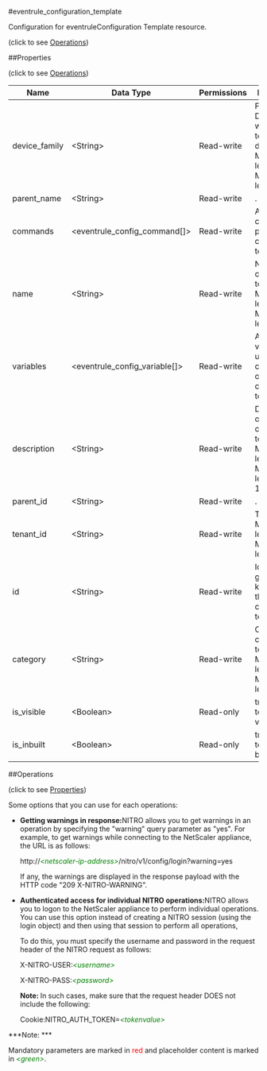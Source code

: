 #eventrule_configuration_template



Configuration for eventruleConfiguration Template resource.

<span>(click to see [Operations](#operations))</span>



##Properties 

<span>(click to see [Operations](#operations))</span>





<table><thead><tr><th>Name</th><th>Data Type</th><th>Permissions</th><th>Description</th></tr></thead><tbody><tr><td>device_family</td><td>&lt;String></td><td>Read-write</td><td>Family of Devices for which config template is defined..<br>Minimum length = 1<br>Maximum length = 64</td></tr><tr><td>parent_name</td><td>&lt;String></td><td>Read-write</td><td>.</td></tr><tr><td>commands</td><td>&lt;eventrule_config_command[]></td><td>Read-write</td><td>Array of commands part of the configuration template.</td></tr><tr><td>name</td><td>&lt;String></td><td>Read-write</td><td>Name of configuration template.<br>Minimum length = 1<br>Maximum length = 128</td></tr><tr><td>variables</td><td>&lt;eventrule_config_variable[]></td><td>Read-write</td><td>Array of variables used in commands of the configuration template.</td></tr><tr><td>description</td><td>&lt;String></td><td>Read-write</td><td>Description of configuration template.<br>Minimum length = 1<br>Maximum length = 1024</td></tr><tr><td>parent_id</td><td>&lt;String></td><td>Read-write</td><td>.</td></tr><tr><td>tenant_id</td><td>&lt;String></td><td>Read-write</td><td>Tenant Id.<br>Minimum length = 1<br>Maximum length = 128</td></tr><tr><td>id</td><td>&lt;String></td><td>Read-write</td><td>Id is system generated key for all the configuration templates.</td></tr><tr><td>category</td><td>&lt;String></td><td>Read-write</td><td>Category of configuration template.<br>Minimum length = 1<br>Maximum length = 128</td></tr><tr><td>is_visible</td><td>&lt;Boolean></td><td>Read-only</td><td>true, if this template is visible.</td></tr><tr><td>is_inbuilt</td><td>&lt;Boolean></td><td>Read-only</td><td>true, if this template is in built.</td></tr></tbody></table>

##Operations 

<span>(click to see [Properties](#properties))</span>





Some options that you can use for each operations:

<ul><li><p><b>Getting warnings in response:</b>NITRO allows you to get warnings in an operation by specifying the "warning" query parameter as "yes". For example, to get warnings while connecting to the NetScaler appliance, the URL is as follows:</p><p>http://<span style="color:green;font-style:italic;">&lt;netscaler-ip-address&gt;</span>/nitro/v1/config/login?warning=yes</p><p>If any, the warnings are displayed in the response payload with the HTTP code "209 X-NITRO-WARNING".</p></li><li><p><b>Authenticated access for individual NITRO operations:</b>NITRO allows you to logon to the NetScaler appliance to perform individual operations. You can use this option instead of creating a NITRO session (using the login object) and then using that session to perform all operations,</p><p>To do this, you must specify the username and password in the request header of the NITRO request as follows:</p><p>X-NITRO-USER:<span style="color:green;font-style:italic;">&lt;username&gt;</span></p><p>X-NITRO-PASS:<span style="color:green;font-style:italic;">&lt;password&gt;</span></p><p><b>Note: </b>In such cases, make sure that the request header DOES not include the following:</p><p>Cookie:NITRO_AUTH_TOKEN=<span style="color:green;font-style:italic;">&lt;tokenvalue&gt;</span></p></li></ul>







***Note: *** 

Mandatory parameters are marked in <span style="color:#FF0000;">red</span> and placeholder content is marked in <span style="color:green;font-style:italic">&lt;green&gt;</span>.



